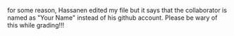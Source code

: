 for some reason, Hassanen edited my file but it says that the collaborator is named as "Your Name" instead of his github account. Please be wary of this while grading!!!
